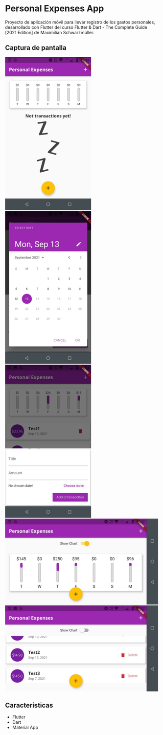 # Personal Expenses App
Proyecto de aplicación móvil para llevar registro de los gastos personales, desarrollado con Flutter del curso Flutter &amp; Dart - The Complete Guide [2021 Edition] de Maximilian Schwarzmüller.

## Captura de pantalla
<img src="https://raw.githubusercontent.com/barbibrussa/personal-expenses-app/main/assets/images/screenshot1.jpg" alt="Vista principal sin transacciones cargadas y con la tabla con los porcentajes de gastos semanales por día vacia" height="500">
<img src="https://raw.githubusercontent.com/barbibrussa/personal-expenses-app/main/assets/images/screenshot2.jpg" alt="Calendario para seleccionar la fecha de la transacción realizada" height="500">
<img src="https://raw.githubusercontent.com/barbibrussa/personal-expenses-app/main/assets/images/screenshot3.jpg" alt="Campos a completar para registrar una transacción" height="500">
<img src="https://raw.githubusercontent.com/barbibrussa/personal-expenses-app/main/assets/images/screenshot4.jpg" alt="Vista en posición horizontal con la opción de ver la tabla con los porcentajes de gastos semanales por día o la lista de transacciones" width="500">
<img src="https://raw.githubusercontent.com/barbibrussa/personal-expenses-app/main/assets/images/screenshot5.jpg" alt="Vista en posición horizontal de la lista de transacciones con la opción de eliminar las mismas" width="500">

## Características
- Flutter
- Dart
- Material App
